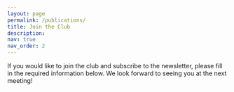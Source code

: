 ```yaml
---
layout: page
permalink: /publications/
title: Join the Club
description: 
nav: true
nav_order: 2
---
```


If you would like to join the club and subscribe to the newsletter, please fill in the required information below. We look forward to seeing you at the next meeting!
